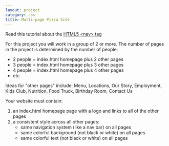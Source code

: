 ```yaml
---
layout: project
category: css
title: Multi-page Pizza Site
---
```


Read this tutorial about the [HTML5 \<nav\> tag](https://www.w3schools.com/tags/tag_nav.asp)

For this project you will work in a group of 2 or more. The number of pages in the project is determined by the number of people:
  - 2 people = index.html homepage plus 2 other pages
  - 3 people = index.html homepage plus 3 other pages
  - 4 people = index.html homepage plus 4 other pages
  - etc

Ideas for "other pages" include: Menu, Locations, Our Story, Employment, Kids Club, Nutrition, Food Truck, Birthday Room, Contact Us

Your website must contain:
  1.  an index.html homepage page with a logo and links to all of the other pages
  1.  a consistent style across all other pages:
      - same navigation system (like a nav bar) on all pages
      - same colorful background (not black or white) on all pages
      - same colorful text (not black or white) on all pages
